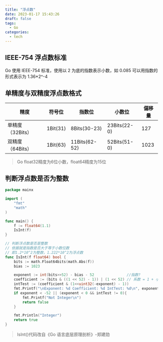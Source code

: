 ```yaml
---
title: "浮点数"
date: 2023-01-17 15:43:26
draft: false
tags:
  - Go
categories:
  - tech
---
```


## IEEE-754 浮点数标准

Go 使用 IEEE-754 标准，使用以 2 为底的指数表示小数，如 0.085 可以用指数的形式表示为 1.36\*2^-4

## 单精度与双精度浮点数格式

| 精度             | 符号位   | 指数位        | 小数位       | 偏移量 |
| ---------------- | -------- | ------------- | ------------ | ------ |
| 单精度（32Bits） | 1Bit(31) | 8Bits(30-23)  | 23Bits(22-0) | 127    |
| 双精度（64Bits） | 1Bit(63) | 11Bits(62-52) | 52Bits(51-0) | 1023   |

> Go float32精度为6位小数，float64精度为15位

## 判断浮点数是否为整数

```Go
package mainx

import (
    "fmt"
    "math"
)

func main() {
    f := float64(1.1)
    IsInt(f)
}

// 判断浮点数是否是整数
// 依据就是指数是否大于等于小数位数
// 即1.2*10^2为整数，1.222*10^2为浮点数
func IsInt(f float64) bool {
    bits := math.Float64bits(math.Abs(f))
    bias := 1023

    exponent := int(bits>>52) - bias - 52               //指数?
    coefficient := (bits & ((1 << 52) - 1)) | (1 << 52) // 系数 = 1 + 小数
    intTest := (coefficient & (1<<uint32(-exponent) - 1))
    fmt.Printf("\nExponent: %d Coefficient: %d IntTest: %d\n", exponent, coefficient, intTest)
    if exponent < -52 || (exponent < 0 && intTest != 0){
        fmt.Printf("Not Integer\n")
        return false
    }

    fmt.Println("Integer")
    return true
}
```

> IsInt()代码改自《Go 语言底层原理剖析》-郑建勋



